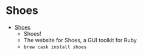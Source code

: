 # Shoes
- [Shoes](http://shoesrb.com/)
  -  Shoes!
  - The website for Shoes, a GUI toolkit for Ruby
  - `brew cask install shoes`
